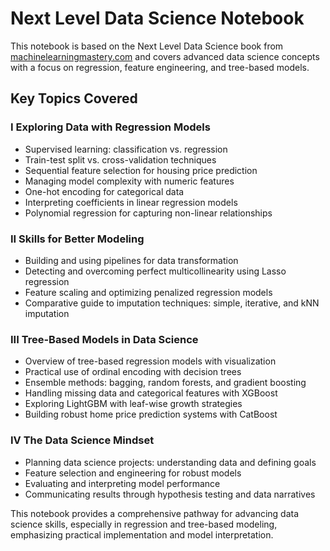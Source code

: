 # Next Level Data Science Notebook

This notebook is based on the Next Level Data Science book from [machinelearningmastery.com](https://machinelearningmastery.com/) and covers advanced data science concepts with a focus on regression, feature engineering, and tree-based models.

## Key Topics Covered

### I Exploring Data with Regression Models
- Supervised learning: classification vs. regression  
- Train-test split vs. cross-validation techniques  
- Sequential feature selection for housing price prediction  
- Managing model complexity with numeric features  
- One-hot encoding for categorical data  
- Interpreting coefficients in linear regression models  
- Polynomial regression for capturing non-linear relationships  

### II Skills for Better Modeling
- Building and using pipelines for data transformation  
- Detecting and overcoming perfect multicollinearity using Lasso regression  
- Feature scaling and optimizing penalized regression models  
- Comparative guide to imputation techniques: simple, iterative, and kNN imputation  

### III Tree-Based Models in Data Science
- Overview of tree-based regression models with visualization  
- Practical use of ordinal encoding with decision trees  
- Ensemble methods: bagging, random forests, and gradient boosting  
- Handling missing data and categorical features with XGBoost  
- Exploring LightGBM with leaf-wise growth strategies  
- Building robust home price prediction systems with CatBoost  

### IV The Data Science Mindset
- Planning data science projects: understanding data and defining goals  
- Feature selection and engineering for robust models  
- Evaluating and interpreting model performance  
- Communicating results through hypothesis testing and data narratives  

This notebook provides a comprehensive pathway for advancing data science skills, especially in regression and tree-based modeling, emphasizing practical implementation and model interpretation.
